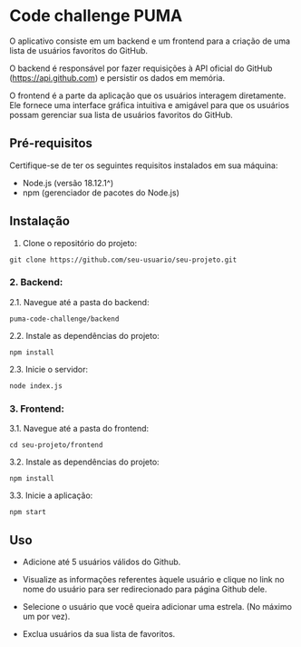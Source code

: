 # Code challenge PUMA

O aplicativo consiste em um backend e um frontend para a criação de uma lista de usuários favoritos do GitHub. 

O backend é responsável por fazer requisições à API oficial do GitHub (https://api.github.com) e persistir os dados em memória.

O frontend é a parte da aplicação que os usuários interagem diretamente. Ele fornece uma interface gráfica intuitiva e amigável para que os usuários possam gerenciar sua lista de usuários favoritos do GitHub.

## Pré-requisitos

Certifique-se de ter os seguintes requisitos instalados em sua máquina:

- Node.js (versão 18.12.1^)
- npm (gerenciador de pacotes do Node.js)

## Instalação

1. Clone o repositório do projeto:
``` shell
git clone https://github.com/seu-usuario/seu-projeto.git
```
### 2. Backend:

2.1. Navegue até a pasta do backend:
``` shell
puma-code-challenge/backend
```

2.2. Instale as dependências do projeto:
``` shell
npm install
```

2.3. Inicie o servidor:
``` shell
node index.js
```

### 3. Frontend:
3.1. Navegue até a pasta do frontend:
``` shell
cd seu-projeto/frontend
```
3.2. Instale as dependências do projeto:
``` shell
npm install
```
3.3. Inicie a aplicação:
``` shell
npm start
```

## Uso
* Adicione até 5 usuários válidos do Github.

* Visualize as informações referentes àquele usuário e clique no link no nome do usuário para ser redirecionado para página Github dele.

* Selecione o usuário que você queira adicionar uma estrela. (No máximo um por vez).

* Exclua usuários da sua lista de favoritos.





